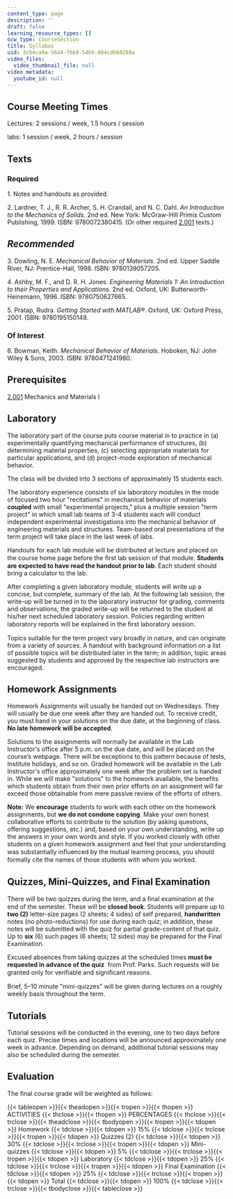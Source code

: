 ```yaml
---
content_type: page
description: ''
draft: false
learning_resource_types: []
ocw_type: CourseSection
title: Syllabus
uid: 3cb4ca9a-56d4-f6b8-54b5-084cdb68298a
video_files:
  video_thumbnail_file: null
video_metadata:
  youtube_id: null
---
```

## Course Meeting Times

Lectures: 2 sessions / week, 1.5 hours / session

labs: 1 session / week, 2 hours / session

## Texts

### Required

1\. Notes and handouts as provided.

2\. Lardner, T. J., R. R. Archer, S. H. Crandall, and N. C. Dahl. _An Introduction to the Mechanics of Solids_. 2nd ed. New York: McGraw-Hill Primis Custom Publishing, 1999. ISBN: 9780072380415. (Or other required [2.001](/courses/2-001-mechanics-materials-i-fall-2006) texts.)

## _Recommended_

3\. Dowling, N. E. _Mechanical Behavior of Materials._ 2nd ed. Upper Saddle River, NJ: Prentice-Hall, 1998. ISBN: 9780139057205.

4\. Ashby, M. F., and D. R. H. Jones. _Engineering Materials 1: An Introduction to their Properties and Applications._ 2nd ed. Oxford, UK: Butterworth-Heinemann, 1996. ISBN: 9780750627665.

5\. Pratap, Rudra. _Getting Started with MATLAB®_. Oxford, UK: Oxford Press, 2001. ISBN: 9780195150148.

### Of Interest

6\. Bowman, Keith. _Mechanical Behavior of Materials_. Hoboken, NJ: John Wiley & Sons, 2003. ISBN: 9780471241980.

## Prerequisites

[2.001](/courses/2-001-mechanics-materials-i-fall-2006) Mechanics and Materials I

## Laboratory

The laboratory part of the course puts course material in to practice in (a) experimentally quantifying mechanical performance of structures, (b) determining material properties, (c) selecting appropriate materials for particular applications, and (d) project-mode exploration of mechanical behavior.

The class will be divided into 3 sections of approximately 15 students each.

The laboratory experience consists of six laboratory modules in the mode of focused two ­hour "recitations" in mechanical behavior of materials **coupled** with small "experimental projects," plus a multiple session "term project" in which small lab teams of 3­-4 students each will conduct independent experimental investigations into the mechanical behavior of engineering materials and structures. Team-based oral presentations of the term project will take place in the last week of labs.

Handouts for each lab module will be distributed at lecture and placed on the course home page before the ﬁrst lab session of that module. **Students are expected to have read the hand­out prior to lab**. Each student should bring a calculator to the lab.

After completing a given laboratory module, students will write up a concise, but complete, summary of the lab. At the following lab session, the write-up will be turned in to the laboratory instructor for grading, comments and observations; the graded write-up will be returned to the student at his/her next scheduled laboratory session. Policies regarding written laboratory reports will be explained in the ﬁrst laboratory session.

Topics suitable for the term project vary broadly in nature, and can originate from a variety of sources. A handout with background information on a list of possible topics will be distributed later in the term; in addition, topic areas suggested by students and approved by the respective lab instructors are encouraged.

## Homework Assignments

Homework Assignments will usually be handed out on Wednesdays. They will usually be due one week after they are handed out. To receive credit, you must hand in your solutions on the due date, at the beginning of class. **No late homework will be accepted**.

Solutions to the assignments will normally be available in the Lab Instructor's office after 5 p.m. on the due date, and will be placed on the course’s webpage. There will be exceptions to this pattern because of tests, Institute holidays, and so on. Graded homework will be available in the Lab Instructor's office approximately one week after the problem set is handed in. While we will make "solutions" to the homework available, the benefits which students obtain from their own prior efforts on an assignment will far exceed those obtainable from mere passive review of the efforts of others.

**Note:** We **encourage** students to work with each other on the homework assignments, but **we do not condone copying**. Make your own honest collaborative efforts to contribute to the solution (by asking questions, offering suggestions, etc.) and, based on your own understanding, write up the answers in your own words and style. If you worked closely with other students on a given homework assignment and feel that your understanding was substantially inﬂuenced by the mutual learning process, you should formally cite the names of those students with whom you worked.

## Quizzes, Mini­-Quizzes, and Final Examination

There will be two quizzes during the term, and a ﬁnal examination at the end of the semester. These will be **closed­ book**. Students will prepare up to **two (2)** letter­-size pages (2 sheets; 4 sides) of self ­prepared, **handwritten** notes (no photo-­reductions) for use during each quiz; in addition, these notes will be submitted with the quiz for partial grade-­content of that quiz. Up to **six** (6) such pages (6 sheets; 12 sides) may be prepared for the Final Examination.

Excused absences from taking quizzes at the scheduled times **must be requested in advance of the quiz**  from Prof. Parks. Such requests will be granted only for veriﬁable and signiﬁcant reasons.

Brief, 5–10 minute "mini-­quizzes" will be given during lectures on a roughly weekly basis throughout the term.

## Tutorials

Tutorial sessions will be conducted in the evening, one to two days before each quiz. Precise times and locations will be announced approximately one week in advance. Depending on demand, additional tutorial sessions may also be scheduled during the semester.

## Evaluation

The final course grade will be weighted as follows:

{{< tableopen >}}{{< theadopen >}}{{< tropen >}}{{< thopen >}}
ACTIVITIES
{{< thclose >}}{{< thopen >}}
PERCENTAGES
{{< thclose >}}{{< trclose >}}{{< theadclose >}}{{< tbodyopen >}}{{< tropen >}}{{< tdopen >}}
Homework
{{< tdclose >}}{{< tdopen >}}
15%
{{< tdclose >}}{{< trclose >}}{{< tropen >}}{{< tdopen >}}
Quizzes (2)
{{< tdclose >}}{{< tdopen >}}
30%
{{< tdclose >}}{{< trclose >}}{{< tropen >}}{{< tdopen >}}
Mini­-quizzes
{{< tdclose >}}{{< tdopen >}}
5%
{{< tdclose >}}{{< trclose >}}{{< tropen >}}{{< tdopen >}}
Laboratory
{{< tdclose >}}{{< tdopen >}}
25%
{{< tdclose >}}{{< trclose >}}{{< tropen >}}{{< tdopen >}}
Final Examination
{{< tdclose >}}{{< tdopen >}}
25%
{{< tdclose >}}{{< trclose >}}{{< tropen >}}{{< tdopen >}}
Total
{{< tdclose >}}{{< tdopen >}}
100%
{{< tdclose >}}{{< trclose >}}{{< tbodyclose >}}{{< tableclose >}}